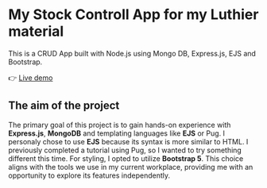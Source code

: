 # My Stock Controll App for my Luthier material

This is a CRUD App built with Node.js using Mongo DB, Express.js, EJS and Bootstrap.

👉 <a href="https://inventory-5huj.onrender.com/" target="_blank">Live demo</a>

## The aim of the project

The primary goal of this project is to gain hands-on experience with **Express.js**, **MongoDB** and templating languages like **EJS** or Pug.
I personaly chose to use **EJS** because its syntax is more similar to HTML. I previously completed a tutorial using Pug, so I wanted to try something different this time.
For styling, I opted to utilize **Bootstrap 5**. This choice aligns with the tools we use in my current workplace, providing me with an opportunity to explore its features independently.
